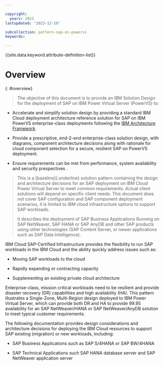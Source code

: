 ```yaml
---

copyright:
  years: 2023
lastupdated: "2023-12-26"

subcollection: pattern-sap-on-powervs
keywords:

---
```


{{site.data.keyword.attribute-definition-list}}

# Overview
{: #overview}

> The objective of this document is to provide an IBM Solution Design
> for the deployment of SAP on IBM Power Virtual Server (PowerVS) to:

-   Accelerate and simplify solution design by providing a standard IBM
    Cloud deployment architecture reference solution for SAP on IBM
    PowerVS enterprise-class deployments following the [IBM Architecture
    Framework](https://cloud.ibm.com/docs/architecture-framework?topic=architecture-framework-intro).

-   Provide a prescriptive, end-2-end enterprise-class solution design,
    with diagrams, component architecture decisions along with rationale
    for cloud component selection for a secure, resilient SAP on PowerVS
    deployment.

-   Ensure requirements can be met from performance, system availability
    and security prespectives .

> This is a [baseline]{.underline} solution pattern containing the
> design and architecture decisions for an SAP deployment on IBM Cloud
> Power Virtual Server to meet common requirements. Actual client
> solutions will depend on specific client needs. This document does not
> cover SAP configuration and SAP component deployment scenarios, it is
> limited to IBM cloud infrastructure options to support SAP workloads.
>
> It describes the deployment of SAP Business Applications Running on
> SAP NetWeaver, SAP HANA or SAP AnyDB and other SAP products using
> other technologies (SAP Content Server, or newer applications such as
> SAP Data Intelligence).

IBM Cloud SAP-Certified Infrastructure provides the flexibility to run
SAP workloads in the IBM Cloud and the ability quickly address issues
such as:

-   Moving SAP workloads to the cloud

-   Rapidly expanding or contracting capacity

-   Supplementing an existing private cloud architecture

Enterprise-class, mission critical workloads need to be resilient and
provide disaster recovery (DR) capabilities and high availability (HA).
This pattern illustrates a Single-Zone, Multi-Region design deployed to
IBM Power Virtual Server, which can provide both DR and HA to provide
99.95 availability for an SAP NetWeaver/HANA or SAP NetWeaver/AnyDB
solution to meet typical customer requirements.

The following documentation provides design considerations and
architecture decisions for deploying the IBM Cloud resources to support
SAP existing (migration) or new workloads, including:

-   SAP Business Applications such as SAP S/4HANA or SAP BW/4HANA

-   SAP Technical Applications such SAP HANA database server and SAP
    NetWeaver application server
